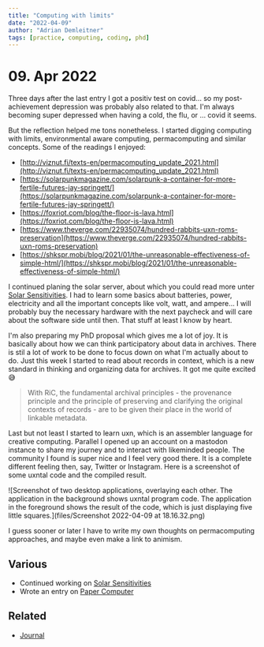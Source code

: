 ```yaml
---
title: "Computing with limits"
date: "2022-04-09"
author: "Adrian Demleitner"
tags: [practice, computing, coding, phd]
---
```

# 09. Apr 2022
Three days after the last entry I got a positiv test on covid… so my post-achievement depression was probably also related to that. I'm always becoming super depressed when having a cold, the flu, or … covid it seems.

But the reflection helped me tons nonetheless. I started digging computing with limits, environmental aware computing, permacomputing and similar concepts. Some of the readings I enjoyed:

- [http://viznut.fi/texts-en/permacomputing_update_2021.html](http://viznut.fi/texts-en/permacomputing_update_2021.html)
- [https://solarpunkmagazine.com/solarpunk-a-container-for-more-fertile-futures-jay-springett/](https://solarpunkmagazine.com/solarpunk-a-container-for-more-fertile-futures-jay-springett/)
- [https://foxriot.com/blog/the-floor-is-lava.html](https://foxriot.com/blog/the-floor-is-lava.html)
- [https://www.theverge.com/22935074/hundred-rabbits-uxn-roms-preservation](https://www.theverge.com/22935074/hundred-rabbits-uxn-roms-preservation)
- [https://shkspr.mobi/blog/2021/01/the-unreasonable-effectiveness-of-simple-html/](https://shkspr.mobi/blog/2021/01/the-unreasonable-effectiveness-of-simple-html/)

I continued planing the solar server, about which you could read more unter [Solar Sensitivities](notes/Solar%20Sensitivities.md). I had to learn some basics about batteries, power, electricity and all the important concepts like volt, watt, and ampere… I will probably buy the necessary hardware with the next paycheck and will care about the software side until then. That stuff at least I know by heart.

I'm also preparing my PhD proposal which gives me a lot of joy. It is basically about how we can think participatory about data in archives. There is stil a lot of work to be done to focus down on what I'm actually about to do. Just this week I started to read about records in context, which is a new standard in thinking and organizing data for archives. It got me quite excited 😅

>  With RiC, the fundamental archival principles - the provenance principle and the principle of preserving and clarifying the original contexts of records - are to be given their place in the world of linkable metadata.

Last but not least I started to learn uxn, which is an assembler language for creative computing. Parallel I opened up an account on a mastodon instance to share my journey and to interact with likeminded people. The community I found is super nice and I feel very good there. It is a complete different feeling then, say, Twitter or Instagram. Here is a screenshot of some uxntal code and the compiled result.

![Screenshot of two desktop applications, overlaying each other. The application in the background shows uxntal program code. The application in the foreground shows the result of the code, which is just displaying five little squares.](files/Screenshot 2022-04-09 at 18.16.32.png)

I guess sooner or later I have to write my own thoughts on permacomputing approaches, and maybe even make a link to animism.

## Various
- Continued working on [Solar Sensitivities](notes/Solar%20Sensitivities.md)
- Wrote an entry on [Paper Computer](notes/Paper%20Computer.md)

## Related
- [Journal](pages/journal.md)